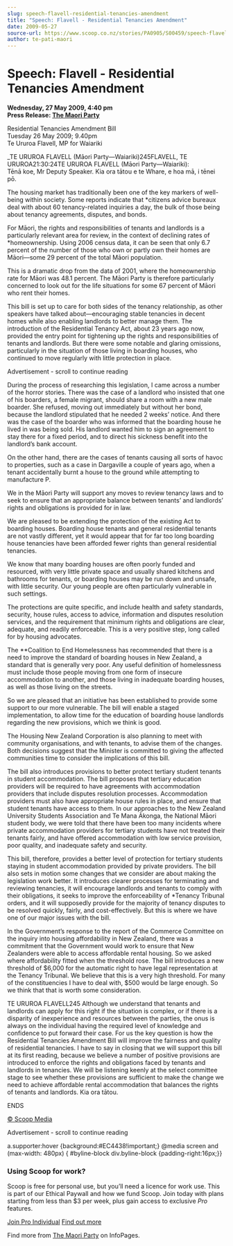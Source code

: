 ```yaml
---
slug: speech-flavell-residential-tenancies-amendment
title: "Speech: Flavell - Residential Tenancies Amendment"
date: 2009-05-27
source-url: https://www.scoop.co.nz/stories/PA0905/S00459/speech-flavell-residential-tenancies-amendment.htm
author: te-pati-maori
---
```

Speech: Flavell - Residential Tenancies Amendment
=================================================

**Wednesday, 27 May 2009, 4:40 pm**  
**Press Release: [The Maori Party](https://info.scoop.co.nz/The_Maori_Party)**

Residential Tenancies Amendment Bill  
Tuesday 26 May 2009; 9.40pm  
Te Ururoa Flavell, MP for Waiariki

\_TE URUROA FLAVELL (Māori Party—Waiariki)245FLAVELL, TE URUROA21:30:24TE URUROA FLAVELL (Māori Party—Waiariki):  
Tēnā koe, Mr Deputy Speaker. Kia ora tātou e te Whare, e hoa mā, i tēnei pō.

The housing market has traditionally been one of the key markers of well-being within society. Some reports indicate that \*citizens advice bureaux deal with about 60 tenancy-related inquiries a day, the bulk of those being about tenancy agreements, disputes, and bonds.

For Māori, the rights and responsibilities of tenants and landlords is a particularly relevant area for review, in the context of declining rates of \*homeownership. Using 2006 census data, it can be seen that only 6.7 percent of the number of those who own or partly own their homes are Māori—some 29 percent of the total Māori population.

This is a dramatic drop from the data of 2001, where the homeownership rate for Māori was 48.1 percent. The Māori Party is therefore particularly concerned to look out for the life situations for some 67 percent of Māori who rent their homes.

This bill is set up to care for both sides of the tenancy relationship, as other speakers have talked about—encouraging stable tenancies in decent homes while also enabling landlords to better manage them. The introduction of the Residential Tenancy Act, about 23 years ago now, provided the entry point for tightening up the rights and responsibilities of tenants and landlords. But there were some notable and glaring omissions, particularly in the situation of those living in boarding houses, who continued to move regularly with little protection in place.

Advertisement - scroll to continue reading





During the process of researching this legislation, I came across a number of the horror stories. There was the case of a landlord who insisted that one of his boarders, a female migrant, should share a room with a new male boarder. She refused, moving out immediately but without her bond, because the landlord stipulated that he needed 2 weeks’ notice. And there was the case of the boarder who was informed that the boarding house he lived in was being sold. His landlord wanted him to sign an agreement to stay there for a fixed period, and to direct his sickness benefit into the landlord’s bank account.

On the other hand, there are the cases of tenants causing all sorts of havoc to properties, such as a case in Dargaville a couple of years ago, when a tenant accidentally burnt a house to the ground while attempting to manufacture P.

We in the Māori Party will support any moves to review tenancy laws and to seek to ensure that an appropriate balance between tenants’ and landlords’ rights and obligations is provided for in law.

We are pleased to be extending the protection of the existing Act to boarding houses. Boarding house tenants and general residential tenants are not vastly different, yet it would appear that for far too long boarding house tenancies have been afforded fewer rights than general residential tenancies.

We know that many boarding houses are often poorly funded and resourced, with very little private space and usually shared kitchens and bathrooms for tenants, or boarding houses may be run down and unsafe, with little security. Our young people are often particularly vulnerable in such settings.

The protections are quite specific, and include health and safety standards, security, house rules, access to advice, information and disputes resolution services, and the requirement that minimum rights and obligations are clear, adequate, and readily enforceable. This is a very positive step, long called for by housing advocates.

The \*\*Coalition to End Homelessness has recommended that there is a need to improve the standard of boarding houses in New Zealand, a standard that is generally very poor. Any useful definition of homelessness must include those people moving from one form of insecure accommodation to another, and those living in inadequate boarding houses, as well as those living on the streets.

So we are pleased that an initiative has been established to provide some support to our more vulnerable. The bill will enable a staged implementation, to allow time for the education of boarding house landlords regarding the new provisions, which we think is good.

The Housing New Zealand Corporation is also planning to meet with community organisations, and with tenants, to advise them of the changes. Both decisions suggest that the Minister is committed to giving the affected communities time to consider the implications of this bill.

The bill also introduces provisions to better protect tertiary student tenants in student accommodation. The bill proposes that tertiary education providers will be required to have agreements with accommodation providers that include disputes resolution processes. Accommodation providers must also have appropriate house rules in place, and ensure that student tenants have access to them. In our approaches to the New Zealand University Students Association and Te Mana Ākonga, the National Māori student body, we were told that there have been too many incidents where private accommodation providers for tertiary students have not treated their tenants fairly, and have offered accommodation with low service provision, poor quality, and inadequate safety and security.

This bill, therefore, provides a better level of protection for tertiary students staying in student accommodation provided by private providers. The bill also sets in motion some changes that we consider are about making the legislation work better. It introduces clearer processes for terminating and reviewing tenancies, it will encourage landlords and tenants to comply with their obligations, it seeks to improve the enforceability of \*Tenancy Tribunal orders, and it will supposedly provide for the majority of tenancy disputes to be resolved quickly, fairly, and cost-effectively. But this is where we have one of our major issues with the bill.

In the Government’s response to the report of the Commerce Committee on the inquiry into housing affordability in New Zealand, there was a commitment that the Government would work to ensure that New Zealanders were able to access affordable rental housing. So we asked where affordability fitted when the threshold rose. The bill introduces a new threshold of $6,000 for the automatic right to have legal representation at the Tenancy Tribunal. We believe that this is a very high threshold. For many of the constituencies I have to deal with, $500 would be large enough. So we think that that is worth some consideration.

TE URUROA FLAVELL245 Although we understand that tenants and landlords can apply for this right if the situation is complex, or if there is a disparity of inexperience and resources between the parties, the onus is always on the individual having the required level of knowledge and confidence to put forward their case. For us the key question is how the Residential Tenancies Amendment Bill will improve the fairness and quality of residential tenancies. I have to say in closing that we will support this bill at its first reading, because we believe a number of positive provisions are introduced to enforce the rights and obligations faced by tenants and landlords in tenancies. We will be listening keenly at the select committee stage to see whether these provisions are sufficient to make the change we need to achieve affordable rental accommodation that balances the rights of tenants and landlords. Kia ora tātou.

ENDS

[© Scoop Media](http://www.scoop.co.nz/about/terms.html)  

Advertisement - scroll to continue reading



a.supporter:hover {background:#EC4438!important;} @media screen and (max-width: 480px) { #byline-block div.byline-block {padding-right:16px;}}

### Using Scoop for work?

Scoop is free for personal use, but you’ll need a licence for work use. This is part of our Ethical Paywall and how we fund Scoop. Join today with plans starting from less than $3 per week, plus gain access to exclusive _Pro_ features.  
  
[Join Pro Individual](https://pro.scoop.co.nz/Individual/?from=ProIn24) [Find out more](https://pro.scoop.co.nz/using-scoop-for-work/?from=ProIn24)

Find more from [The Maori Party](https://info.scoop.co.nz/The_Maori_Party) on InfoPages.